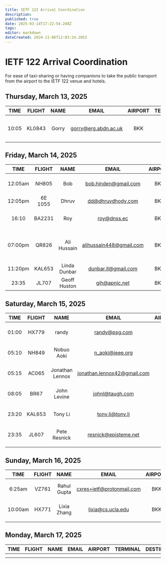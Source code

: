 ```yaml
---
title: IETF 122 Arrival Coordination
description: 
published: true
date: 2025-03-14T17:22:54.248Z
tags: 
editor: markdown
dateCreated: 2024-11-06T12:03:24.205Z
---
```


# IETF 122 Arrival Coordination
For ease of taxi-sharing or having companions to take the public transport from the airport to the IETF 122 venue and hotels.

## Thursday, March 13, 2025

| TIME | FLIGHT | NAME | EMAIL | AIRPORT | TERMINAL | DESTINATION | NOTES |
|:----:|:------:|:----:|:-----:|:-------:|:--------:|:-----------:|:-----:|
|10:05|KL0843|Gorry | gorry@erg.abdn.ac.uk | BKK  | | Holiday Inn beside Marriott Marquis | |



## Friday, March 14, 2025

| TIME | FLIGHT | NAME | EMAIL | AIRPORT | TERMINAL | DESTINATION | NOTES |
|:----:|:------:|:----:|:-----:|:-------:|:--------:|:-----------:|:-----:|
|12:05am|NH805|Bob | bob.hinden@gmail.com | BKK  | | Marriott Marquis Queen’s Park | |
|12:05pm|6E 1055|Dhruv|dd@dhruvdhody.com|BKK| |Amora NeoLuxe| Grab |
|16:10|BA2231|Roy|roy@dnss.ec|BKK| |Marriott Marquis Queen’s Park||
|07:00pm| QR826 | Ali Hussain |alihussain448@gmail.com| BKK| |Emporium Suites by Chatrium (next to Marriott||
|11:20pm| KAL653|Linda Dunbar|dunbar.ll@gmail.com|BKK| | Marriott Marquis|
|23:35|JL707|Geoff Huston|gih@apnic.net| BKK | | Marriott Queen’s Park | |


## Saturday, March 15, 2025

| TIME | FLIGHT | NAME | EMAIL | AIRPORT | TERMINAL | DESTINATION | NOTES |
|:----:|:------:|:----:|:-----:|:-------:|:--------:|:-----------:|:-----:|
|01:00|HX779|randy | randy@psg.com | BKK  | | Marriott Marquis Queen’s Park | |
|05:10|NH849|Nobuo Aoki|n_aoki@ieee.org| BKK | | Marriott Marquis Queen’s Park | have a no plan |
|05:15|AC065|Jonathan Lennox| jonathan.lennox42@gmail.com | BKK| |Marriott Marquis Queen's Park| |
|08:05 |BR67|John Levine| johnl@taugh.com| BKK | |Admiral Suites| take the train|
|23:20|KAL653|Tony Li | tony.li@tony.li | BKK | | Marriott Marquis Queen’s Park | Grab |
|23:35|JL607|Pete Resnick|resnick@episteme.net| BKK | | Admiral Suites (across street from Marriott) | |
|      |        |      |       |         |          |             |       | 

## Sunday, March 16, 2025

| TIME | FLIGHT | NAME | EMAIL | AIRPORT | TERMINAL | DESTINATION | NOTES |
|:----:|:------:|:----:|:-----:|:-------:|:--------:|:-----------:|:-----:|
|6:25am|VZ761|Rahul Gupta | cxres+ietf@protonmail.com | BKK  | | Marriott Marquis Queen’s Park |company on the train |
|10:00am|HX771|Lixia Zhang | lixia@cs.ucla.edu | BKK  | | Marriott Marquis Queen’s Park |look to share a ride |
|      |        |      |       |         |          |             |       |


## Monday, March 17, 2025

| TIME | FLIGHT | NAME | EMAIL | AIRPORT | TERMINAL | DESTINATION | NOTES |
|:----:|:------:|:----:|:-----:|:-------:|:--------:|:-----------:|:-----:|
|      |        |      |       |         |          |             |       |
|      |        |      |       |         |          |             |       |


